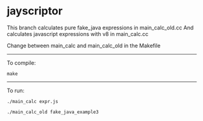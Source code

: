 # jayscriptor
This branch calculates pure fake_java expressions in main_calc_old.cc
And calculates javascript expressions with v8 in main_calc.cc

Change between main_calc and main_calc_old in the Makefile

------------------------------------------------------------

To compile:

	make

------------------------------------------------------------

To run:

	./main_calc expr.js
	
	./main_calc_old fake_java_example3
